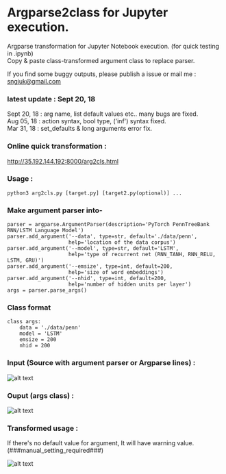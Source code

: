 # Argparse2class for Jupyter execution.

Argparse transformation for Jupyter Notebook execution. (for quick testing in .ipynb)<br />
Copy & paste class-transformed argument class to replace parser. <br/>

If you find some buggy outputs, please publish a issue or mail me : <u> sngjuk@gmail.com </u>
### latest update : Sept 20, 18
Sept 20, 18 : arg name, list default values etc.. many bugs are fixed. <br>
Aug 05, 18 : action syntax, bool type, ('inf') syntax fixed.  <br>
Mar 31, 18 : set_defaults & long arguments error fix. 

### Online quick transformation :
http://35.192.144.192:8000/arg2cls.html

### Usage : 
```
python3 arg2cls.py [target.py] [target2.py(optional)] ...
```

### Make argument parser into-
```
parser = argparse.ArgumentParser(description='PyTorch PennTreeBank RNN/LSTM Language Model')
parser.add_argument('--data', type=str, default='./data/penn',
                    help='location of the data corpus')
parser.add_argument('--model', type=str, default='LSTM',
                    help='type of recurrent net (RNN_TANH, RNN_RELU, LSTM, GRU)')
parser.add_argument('--emsize', type=int, default=200,
                    help='size of word embeddings')
parser.add_argument('--nhid', type=int, default=200,
                    help='number of hidden units per layer')
args = parser.parse_args()
```
### Class format
```
class args:
    data = './data/penn'
    model = 'LSTM'
    emsize = 200
    nhid = 200
```

### Input (Source with argument parser or Argparse lines) :

![alt text](http://pds27.egloos.com/pds/201709/01/00/c0134200_59a941fb9501e.png)


### Ouput (args class) :

![alt text](http://thumbnail.egloos.net/600x0/http://pds25.egloos.com/pds/201709/01/00/c0134200_59a936974c78f.png)


### Transformed usage : 
If there's no default value for argument, It will have warning value. (###manual_setting_required###)

![alt text](http://pds21.egloos.com/pds/201709/01/00/c0134200_59a937f65f737.png)
